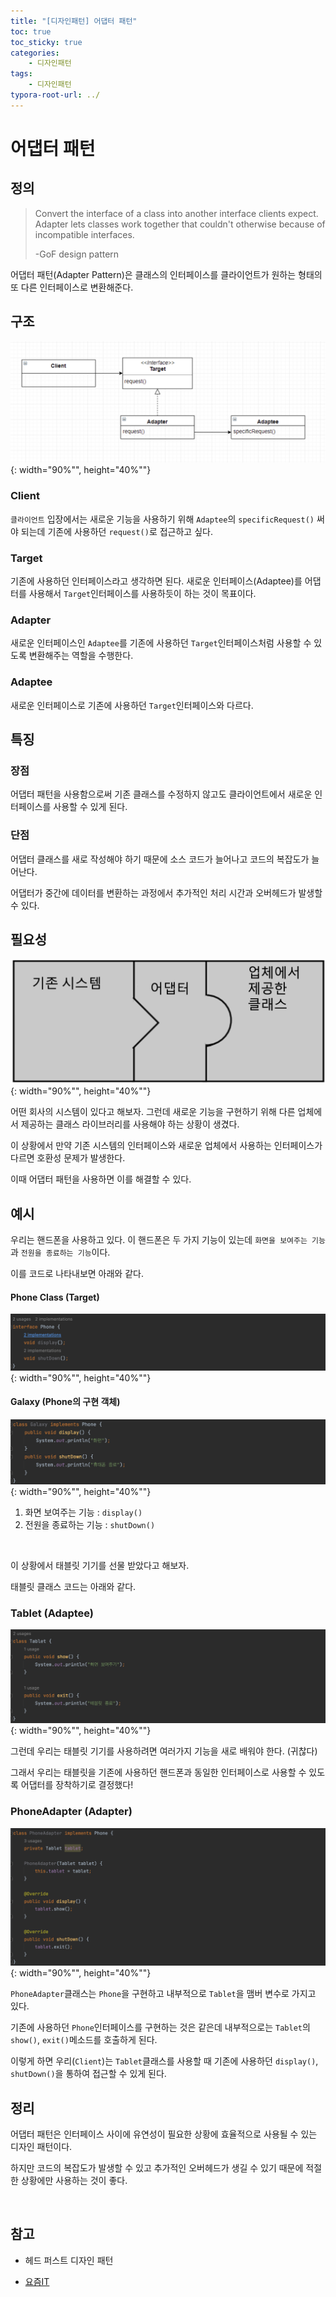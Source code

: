 ```yaml
---
title: "[디자인패턴] 어댑터 패턴"
toc: true
toc_sticky: true
categories: 
    - 디자인패턴
tags:
    - 디자인패턴
typora-root-url: ../
---
```


# 어댑터 패턴

## 정의

> Convert the interface of a class into another interface clients expect. 
> Adapter lets classes work together that couldn't otherwise because of incompatible interfaces.
>
> -GoF design pattern

어댑터 패턴(Adapter Pattern)은 클래스의 인터페이스를 클라이언트가 원하는 형태의 또 다른 인터페이스로 변환해준다.  



## 구조

![img1](/assets/images/51_1.png){: width="90%"", height="40%""}

### Client

`클라이언트` 입장에서는 새로운 기능을 사용하기 위해 `Adaptee`의 `specificRequest()` 써야 되는데 기존에 사용하던 `request()`로 접근하고 싶다.

### Target

기존에 사용하던 인터페이스라고 생각하면 된다. 새로운 인터페이스(Adaptee)를 어댑터를 사용해서 `Target`인터페이스를 사용하듯이 하는 것이 목표이다.

### Adapter

새로운 인터페이스인 `Adaptee`를 기존에 사용하던 `Target`인터페이스처럼 사용할 수 있도록 변환해주는 역할을 수행한다.

### Adaptee

새로운 인터페이스로 기존에 사용하던 `Target`인터페이스와 다르다.



## 특징

### 장점

어댑터 패턴을 사용함으로써 기존 클래스를 수정하지 않고도 클라이언트에서 새로운 인터페이스를 사용할 수 있게 된다.

### 단점

어댑터 클래스를 새로 작성해야 하기 때문에 소스 코드가 늘어나고 코드의 복잡도가 늘어난다.

어댑터가 중간에 데이터를 변환하는 과정에서 추가적인 처리 시간과 오버헤드가 발생할 수 있다.



## 필요성

![img2](/assets/images/51_2.png){: width="90%"", height="40%""}

어떤 회사의 시스템이 있다고 해보자. 그런데 새로운 기능을 구현하기 위해 다른 업체에서 제공하는 클래스 라이브러리를 사용해야 하는 상황이 생겼다.

이 상황에서 만약 기존 시스템의 인터페이스와 새로운 업체에서 사용하는 인터페이스가 다르면 호환성 문제가 발생한다.

이때 어댑터 패턴을 사용하면 이를 해결할 수 있다.



## 예시

우리는 핸드폰을 사용하고 있다. 이 핸드폰은 두 가지 기능이 있는데 `화면을 보여주는 기능`과 `전원을 종료하는 기능`이다.

이를 코드로 나타내보면 아래와 같다.



#### Phone Class (Target)

![img2](/assets/images/51_3.png){: width="90%"", height="40%""}



#### Galaxy (Phone의 구현 객체)

![img2](/assets/images/51_4.png){: width="90%"", height="40%""}

1. 화면 보여주는 기능 : `display()`
2. 전원을 종료하는 기능 : `shutDown()`



<br>

이 상황에서 태블릿 기기를 선물 받았다고 해보자. 

태블릿 클래스 코드는 아래와 같다. <br>



### Tablet (Adaptee)

![img2](/assets/images/51_5.png){: width="90%"", height="40%""}

그런데 우리는 태블릿 기기를 사용하려면 여러가지 기능을 새로 배워야 한다. (귀찮다)

그래서 우리는 태블릿을 기존에 사용하던 핸드폰과 동일한 인터페이스로 사용할 수 있도록 어댑터를 장착하기로 결정했다!



### PhoneAdapter (Adapter)

![img2](/assets/images/51_6.png){: width="90%"", height="40%""}

`PhoneAdapter`클래스는 `Phone`을 구현하고 내부적으로 `Tablet`을 맴버 변수로 가지고 있다.

기존에 사용하던 `Phone`인터페이스를 구현하는 것은 같은데 내부적으로는 `Tablet`의 `show()`, `exit()`메소드를 호출하게 된다.

이렇게 하면 우리(`Client`)는 `Tablet`클래스를 사용할 때 기존에 사용하던 `display()`, `shutDown()`을 통하여 접근할 수 있게 된다.



## 정리

어댑터 패턴은 인터페이스 사이에 유연성이 필요한 상황에 효율적으로 사용될 수 있는 디자인 패턴이다. 

하지만 코드의 복잡도가 발생할 수 있고 추가적인 오버헤드가 생길 수 있기 때문에 적절한 상황에만 사용하는 것이 좋다.

<br>



## 참고

* 헤드 퍼스트 디자인 패턴

* [요즘IT](https://yozm.wishket.com/magazine/detail/2077/)
